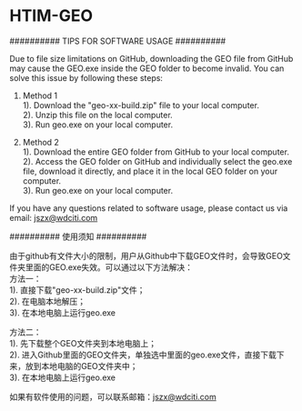 # HTIM-GEO


##########  TIPS FOR SOFTWARE USAGE  ##########  

Due to file size limitations on GitHub, downloading the GEO file from GitHub may cause the GEO.exe inside the GEO folder to become invalid. You can solve this issue by following these steps:  
1. Method 1                       
1). Download the "geo-xx-build.zip" file to your local computer.          
2). Unzip this file on the local computer.            
3). Run geo.exe on your local computer.                 

1. Method 2     
1). Download the entire GEO folder from GitHub to your local computer.  
2). Access the GEO folder on GitHub and individually select the geo.exe file, download it directly, and place it in the local GEO folder on your computer.  
3). Run geo.exe on your local computer.  
   
If you have any questions related to software usage, please contact us via email: jszx@wdciti.com  
  
  
  
##########  使用须知  ##########  
    
由于github有文件大小的限制，用户从Github中下载GEO文件时，会导致GEO文件夹里面的GEO.exe失效。可以通过以下方法解决：  
方法一：                 
1). 直接下载"geo-xx-build.zip"文件；          
2). 在电脑本地解压；            
3). 在本地电脑上运行geo.exe               

方法二：                                                      
1). 先下载整个GEO文件夹到本地电脑上；    
2). 进入Github里面的GEO文件夹，单独选中里面的geo.exe文件，直接下载下来，放到本地电脑的GEO文件夹中；  
3). 在本地电脑上运行geo.exe   
      
如果有软件使用的问题，可以联系邮箱：jszx@wdciti.com